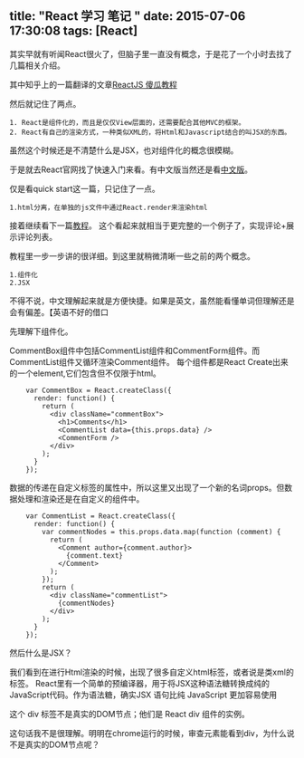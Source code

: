 title: "React 学习 笔记 "
date: 2015-07-06 17:30:08
tags: [React]
---
其实早就有听闻React很火了，但脑子里一直没有概念，于是花了一个小时去找了几篇相关介绍。

其中知乎上的一篇翻译的文章[ReactJS 傻瓜教程](http://zhuanlan.zhihu.com/FrontendMagazine/19896745)

然后就记住了两点。

    1. React是组件化的，而且是仅仅View层面的，还需要配合其他MVC的框架。
    2. React有自己的渲染方式，一种类似XML的，将Html和Javascript结合的叫JSX的东西。

虽然这个时候还是不清楚什么是JSX，也对组件化的概念很模糊。

于是就去React官网找了快速入门来看。有中文版当然还是看[中文版](http://reactjs.cn/react/docs/getting-started.html)。

仅是看quick start这一篇，只记住了一点。

    1.html分离，在单独的js文件中通过React.render来渲染html

接着继续看下一篇[教程](http://reactjs.cn/react/docs/tutorial.html)。
这个看起来就相当于更完整的一个例子了，实现评论+展示评论列表。

教程里一步一步讲的很详细。到这里就稍微清晰一些之前的两个概念。

    1.组件化
    2.JSX

不得不说，中文理解起来就是方便快捷。如果是英文，虽然能看懂单词但理解还是会有偏差。【英语不好的借口

先理解下组件化。

CommentBox组件中包括CommentList组件和CommentForm组件。而CommentList组件又循环渲染Comment组件。
每个组件都是React Create出来的一个element,它们包含但不仅限于html。
     
        
        var CommentBox = React.createClass({
          render: function() {
            return (
              <div className="commentBox">
                <h1>Comments</h1>
                <CommentList data={this.props.data} />
                <CommentForm />
              </div>
            );
          }
        });
数据的传递在自定义标签的属性中，所以这里又出现了一个新的名词props。但数据处理和渲染还是在自定义的组件中。
        
        var CommentList = React.createClass({
          render: function() {
            var commentNodes = this.props.data.map(function (comment) {
              return (
                <Comment author={comment.author}>
                  {comment.text}
                </Comment>
              );
            });
            return (
              <div className="commentList">
                {commentNodes}
              </div>
            );
          }
        }); 
   
然后什么是JSX？
   
我们看到在进行Html渲染的时候，出现了很多自定义html标签，或者说是类xml的标签。
React里有一个简单的预编译器，用于将JSX这种语法糖转换成纯的JavaScript代码。作为语法糖，确实JSX 语句比纯 JavaScript 更加容易使用

>>>
   这个 div 标签不是真实的DOM节点；他们是 React div 组件的实例。

这句话我不是很理解。明明在chrome运行的时候，审查元素能看到div，为什么说不是真实的DOM节点呢？